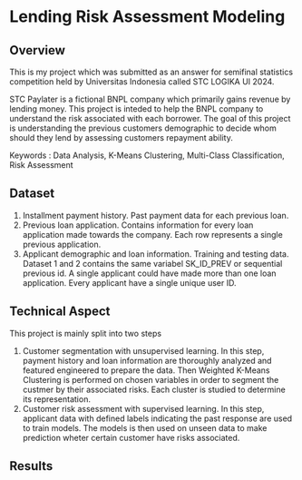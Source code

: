 # Lending Risk Assessment Modeling 

## Overview
This is my project which was submitted as an answer for semifinal statistics competition held by Universitas Indonesia called STC LOGIKA UI 2024. 

STC Paylater is a fictional BNPL company which primarily gains revenue by lending money. This project is inteded to help the BNPL company to understand the risk associated with each borrower. The goal of this project is understanding the previous customers demographic to decide whom should they lend by assessing customers repayment ability.

Keywords : Data Analysis, K-Means Clustering, Multi-Class Classification, Risk Assessment

## Dataset
1. Installment payment history. Past payment data for each previous loan.
2. Previous loan application. Contains information for every loan application made towards the company. Each row represents a single previous application.
3. Applicant demographic and loan information. Training and testing data.
Dataset 1 and 2 contains the same variabel SK_ID_PREV or sequential previous id. A single applicant could have made more than one loan application. Every applicant have a single unique user ID.

## Technical Aspect
This project is mainly split into two steps
1. Customer segmentation with unsupervised learning. In this step, payment history and loan information are thoroughly analyzed and featured engineered to prepare the data. Then Weighted K-Means Clustering is performed on chosen variables in order to segment the custmer by their associated risks. Each cluster is studied to determine its representation.
2. Customer risk assessment with supervised learning. In this step, applicant data with defined labels indicating the past response are used to train models. The models is then used on unseen data to make prediction wheter certain customer have risks associated.

## Results
